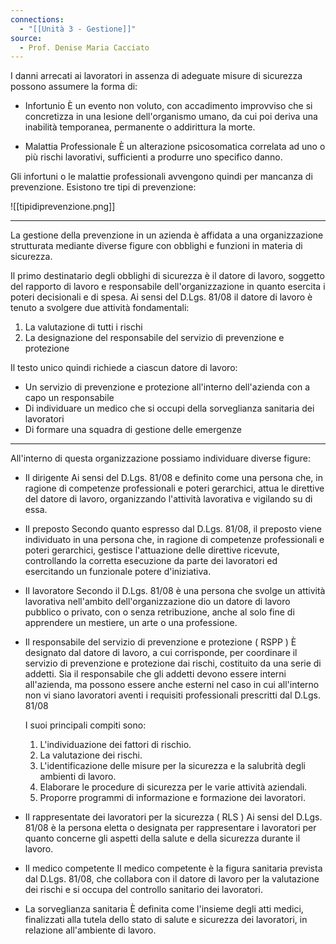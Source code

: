 ```yaml
---
connections:
  - "[[Unità 3 - Gestione]]"
source:
  - Prof. Denise Maria Cacciato
---
```

I danni arrecati ai lavoratori in assenza di adeguate misure di sicurezza possono assumere la forma di:

- Infortunio
	È un evento non voluto, con accadimento improvviso che si concretizza in una lesione dell'organismo umano, da cui poi deriva una inabilità temporanea, permanente o addirittura la morte.

- Malattia Professionale
	È un alterazione psicosomatica correlata ad uno o più rischi lavorativi, sufficienti a produrre uno specifico danno.

Gli infortuni o le malattie professionali avvengono quindi per mancanza di prevenzione.
Esistono tre tipi di prevenzione:

![[tipidiprevenzione.png]]

---

La gestione della prevenzione in un azienda è affidata a una organizzazione strutturata mediante diverse figure con obblighi e funzioni in materia di sicurezza.

Il primo destinatario degli obblighi di sicurezza è il datore di lavoro, soggetto del rapporto di lavoro e responsabile dell'organizzazione in quanto esercita i poteri decisionali e di spesa.
Ai sensi del D.Lgs. 81/08 il datore di lavoro è tenuto a svolgere due attività fondamentali:
1. La valutazione di tutti i rischi
2. La designazione del responsabile del servizio di prevenzione e protezione

Il testo unico quindi richiede a ciascun datore di lavoro:

- Un servizio di prevenzione e protezione all'interno dell'azienda con a capo un responsabile
- Di individuare un medico che si occupi della sorveglianza sanitaria dei lavoratori
- Di formare una squadra di gestione delle emergenze

---

All'interno di questa organizzazione possiamo individuare diverse figure:

- Il dirigente
	Ai sensi del D.Lgs. 81/08 e definito come una persona che, in ragione di competenze professionali e poteri gerarchici, attua le direttive del datore di lavoro, organizzando l'attività lavorativa e vigilando su di essa.

- Il preposto
	Secondo quanto espresso dal D.Lgs. 81/08, il preposto viene individuato in una persona che, in ragione di competenze professionali e poteri gerarchici, gestisce l'attuazione delle direttive ricevute, controllando la corretta esecuzione da parte dei lavoratori ed esercitando un funzionale potere d'iniziativa.

- Il lavoratore
	Secondo il D.Lgs. 81/08 è una persona che svolge un attività lavorativa nell'ambito dell'organizzazione dio un datore di lavoro pubblico o privato, con o senza retribuzione, anche al solo fine di apprendere un mestiere, un arte o una professione.

- Il responsabile del servizio di prevenzione e protezione ( RSPP )
	È designato dal datore di lavoro, a cui corrisponde, per coordinare il servizio di prevenzione e protezione dai rischi, costituito da una serie di addetti.
	Sia il responsabile che gli addetti devono essere interni all'azienda, ma possono essere anche esterni nel caso in cui all'interno non vi siano lavoratori aventi i requisiti professionali prescritti dal D.Lgs. 81/08
	
	I suoi principali compiti sono:
	1. L'individuazione dei fattori di rischio.
	2. La valutazione dei rischi.
	3. L'identificazione delle misure per la sicurezza e la salubrità degli ambienti di lavoro.
	4. Elaborare le procedure di sicurezza per le varie attività aziendali.
	5. Proporre programmi di informazione e formazione dei lavoratori.

- Il rappresentate dei lavoratori per la sicurezza ( RLS )
	Ai sensi del D.Lgs. 81/08 è la persona eletta o designata per rappresentare i lavoratori per quanto concerne gli aspetti della salute e della sicurezza durante il lavoro.

- Il medico competente
	Il medico competente è la figura sanitaria prevista dal D.Lgs. 81/08, che collabora con il datore di lavoro per la valutazione dei rischi e si occupa del controllo sanitario dei lavoratori.

- La sorveglianza sanitaria
	È definita come l'insieme degli atti medici, finalizzati alla tutela dello stato di salute e sicurezza dei lavoratori, in relazione all'ambiente di lavoro.
